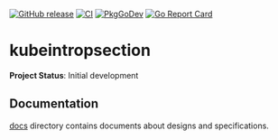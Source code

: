 [![GitHub release](https://img.shields.io/github/release/cybozu-go/kubeintrospection.svg?maxAge=60)][releases]
[![CI](https://github.com/cybozu-go/kubeintrospection/actions/workflows/ci.yaml/badge.svg)](https://github.com/cybozu-go/kubeintrospection/actions/workflows/ci.yaml)
[![PkgGoDev](https://pkg.go.dev/badge/github.com/cybozu-go/kubeintrospection?tab=overview)](https://pkg.go.dev/github.com/cybozu-go/kubeintrospection?tab=overview)
[![Go Report Card](https://goreportcard.com/badge/github.com/cybozu-go/kubeintrospection)](https://goreportcard.com/report/github.com/cybozu-go/kubeintrospection)

kubeintropsection
============================

**Project Status**: Initial development

## Documentation

[docs](docs/) directory contains documents about designs and specifications.

[releases]: https://github.com/cybozu-go/kubeintrospection/releases
